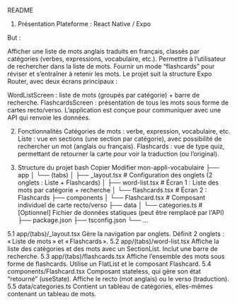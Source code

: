 README

1. Présentation
   Plateforme : React Native / Expo

But :

Afficher une liste de mots anglais traduits en français, classés par catégories (verbes, expressions, vocabulaire, etc.).
Permettre à l’utilisateur de rechercher dans la liste de mots.
Fournir un mode “flashcards” pour réviser et s’entraîner à retenir les mots.
Le projet suit la structure Expo Router, avec deux écrans principaux :

WordListScreen : liste de mots (groupés par catégorie) + barre de recherche.
FlashcardsScreen : présentation de tous les mots sous forme de cartes recto/verso.
L’application est conçue pour communiquer avec une API qui renvoie les données.

2. Fonctionnalités
   Catégories de mots : verbe, expression, vocabulaire, etc.
   Liste : vue en sections (une section par catégorie), avec possibilité de rechercher un mot (anglais ou français).
   Flashcards : vue de type quiz, permettant de retourner la carte pour voir la traduction (ou l’original).

3. Structure du projet
   bash
   Copier
   Modifier
   mon-appli-vocabulaire
   ├── app
   │ └── (tabs)
   │ ├── \_layout.tsx # Configuration des onglets (2 onglets : Liste + Flashcards)
   │ ├── word-list.tsx # Écran 1 : Liste des mots par catégorie + recherche
   │ └── flashcards.tsx # Écran 2 : Flashcards
   ├── components
   │ └── Flashcard.tsx # Composant individuel de carte recto/verso
   ├── data
   │ └── categories.ts # [Optionnel] Fichier de données statiques (peut être remplacé par l'API)
   ├── package.json
   ├── tsconfig.json
   └── ...

5.1 app/(tabs)/\_layout.tsx
Gère la navigation par onglets.
Définit 2 onglets : « Liste de mots » et « Flashcards ».
5.2 app/(tabs)/word-list.tsx
Affiche la liste des catégories et des mots avec un SectionList.
Inclut une barre de recherche.
5.3 app/(tabs)/flashcards.tsx
Affiche l’ensemble des mots sous forme de flashcards.
Utilise un FlatList et le composant Flashcard.
5.4 components/Flashcard.tsx
Composant stateless, qui gère son état “retourné” (useState).
Affiche le recto (mot anglais) ou le verso (traduction).
5.5 data/categories.ts
Contient un tableau de catégories, elles-mêmes contenant un tableau de mots.
